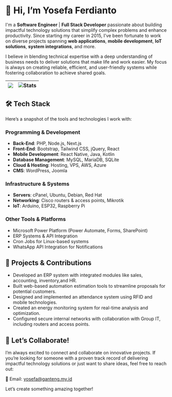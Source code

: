 # 👋 Hi, I’m Yosefa Ferdianto  

I'm a **Software Engineer** | **Full Stack Developer** passionate about building impactful technology solutions that simplify complex problems and enhance productivity. Since starting my career in 2015, I’ve been fortunate to work on diverse projects spanning **web applications**, **mobile development**, **IoT solutions**, **system integrations**, and more.  

I believe in blending technical expertise with a deep understanding of business needs to deliver solutions that make life and work easier. My focus is always on creating reliable, efficient, and user-friendly systems while fostering collaboration to achieve shared goals.  

| <img align="center" src="https://github-readme-stats.vercel.app/api/top-langs/?username=yosefa&layout=compact&theme=transparent&hide_border=true&cache_seconds=7200" /> | <img align="center" src="https://github-readme-stats.vercel.app/api?username=yosefa&show_icons=true&include_all_commits=true&theme=transparent&hide_border=true&cache_seconds=7200&count_private=true&rank_icon=github" alt="Stats" /> |
| ------------- | ------------- |

## 🛠️ Tech Stack  
Here’s a snapshot of the tools and technologies I work with:  

### **Programming & Development**  
- **Back-End**: PHP, Node.js, Next.js
- **Front-End**: Bootstrap, Tailwind CSS, jQuery, React  
- **Mobile Development**: React Native, Java, Kotlin  
- **Database Management**: MySQL, MariaDB, SQLite  
- **Cloud & Hosting**: Hosting, VPS, AWS, Azure
- **CMS**: WordPress, Joomla

### **Infrastructure & Systems**  
- **Servers**: cPanel, Ubuntu, Debian, Red Hat  
- **Networking**: Cisco routers & access points, Mikrotik
- **IoT**: Arduino, ESP32, Raspberry Pi  

### **Other Tools & Platforms**  
- Microsoft Power Platform (Power Automate, Forms, SharePoint)  
- ERP Systems & API Integration  
- Cron Jobs for Linux-based systems  
- WhatsApp API Integration for Notifications

## 🌟 Projects & Contributions  
- Developed an ERP system with integrated modules like sales, accounting, inventory,and HR.  
- Built web-based automation estimation tools to streamline proposals for potential customers.  
- Designed and implemented an attendance system using RFID and mobile technologies.  
- Created an energy monitoring system for real-time analysis and optimization.  
- Configured secure internal networks with collaboration with Group IT, including routers and access points.  

## 🚀 Let’s Collaborate!  
I’m always excited to connect and collaborate on innovative projects. If you’re looking for someone with a proven track record of delivering impactful technology solutions or just want to share ideas, feel free to reach out:  

📧 Email: yosefa@ganteng.my.id  

Let’s create something amazing together!
